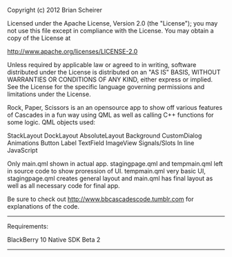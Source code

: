 
Copyright (c) 2012 Brian Scheirer

Licensed under the Apache License, Version 2.0 (the "License");
you may not use this file except in compliance with the License.
You may obtain a copy of the License at

http://www.apache.org/licenses/LICENSE-2.0

Unless required by applicable law or agreed to in writing, software
distributed under the License is distributed on an "AS IS" BASIS,
WITHOUT WARRANTIES OR CONDITIONS OF ANY KIND, either express or implied.
See the License for the specific language governing permissions and
limitations under the License.

Rock, Paper, Scissors is an an opensource app to show off various features of Cascades in a fun way using QML
 as well as calling C++ functions for some logic.  QML objects used:

StackLayout
DockLayout
AbsoluteLayout
Background
CustomDialog
Animations
Button
Label
TextField
ImageView
Signals/Slots
In line JavaScript


Only main.qml shown in actual app. stagingpage.qml and tempmain.qml left in source code to show proression of UI.  tempmain.qml
very basic UI, stagingpage.qml creates general layout and main.qml has final layout as well as all necessary code for final app.

Be sure to check out http://www.bbcascadescode.tumblr.com for explanations of the code.



************************************************************************
Requirements:

BlackBerry 10 Native SDK Beta 2

************************************************************************
